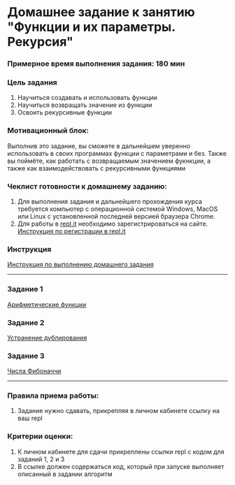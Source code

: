 # Домашнее задание к занятию "Функции и их параметры. Рекурсия"

### Примерное время выполнения задания: 180 мин

### Цель задания

1. Научиться создавать и использовать функции
2. Научиться возвращать значение из функции
3. Освоить рекурсивные функции

### Мотивационный блок:

Выполнив это задание, вы сможете в дальнейшем уверенно использовать в своих программах функции с параметрами и без. Также вы поймёте, как работать с возвращаемым значением фукнкции, а также как взаимодействовать с рекурсивными функциями

### Чеклист готовности к домашнему заданию:

1. Для выполнения задания и дальнейшего прохождения курса требуется компьютер с операционной системой Windows, MacOS или Linux с установленной последней версией браузера Chrome.
2. Для работы в [repl.it](https://repl.it/) необходимо зарегистрироваться на сайте. [Инструкция по регистрации в repl.it](https://github.com/netology-code/cpps-homeworks/tree/main/common/replit)

### Инструкция

[Инструкция по выполнению домашнего задания](https://github.com/netology-code/cpps-homeworks/blob/main/common/readme.md)

------

### Задание 1

[Арифметические функции](01)

### Задание 2

[Устранение дублирования](02)

### Задание 3

[Числа Фибоначчи](03)

------

### Правила приема работы:

1. Задание нужно сдавать, прикрепляя в личном кабинете ссылку на ваш repl

### Критерии оценки:

1. К личном кабинете для сдачи прикреплены ссылки repl с кодом для заданий 1, 2 и 3
2. В ссылке должен содержаться код, который при запуске выполняет описанный в задании алгоритм

